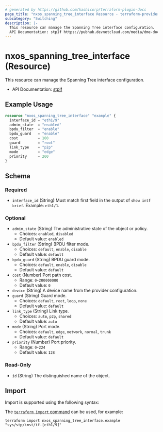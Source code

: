 ```yaml
---
# generated by https://github.com/hashicorp/terraform-plugin-docs
page_title: "nxos_spanning_tree_interface Resource - terraform-provider-nxos"
subcategory: "Switching"
description: |-
  This resource can manage the Spanning Tree interface configuration.
  API Documentation: stpIf https://pubhub.devnetcloud.com/media/dme-docs-10-2-2/docs/Discovery%20Protocols/stp:If/
---
```


# nxos_spanning_tree_interface (Resource)

This resource can manage the Spanning Tree interface configuration.

- API Documentation: [stpIf](https://pubhub.devnetcloud.com/media/dme-docs-10-2-2/docs/Discovery%20Protocols/stp:If/)

## Example Usage

```terraform
resource "nxos_spanning_tree_interface" "example" {
  interface_id = "eth1/9"
  admin_state  = "enabled"
  bpdu_filter  = "enable"
  bpdu_guard   = "enable"
  cost         = 100
  guard        = "root"
  link_type    = "p2p"
  mode         = "edge"
  priority     = 200
}
```

<!-- schema generated by tfplugindocs -->
## Schema

### Required

- `interface_id` (String) Must match first field in the output of `show intf brief`. Example: `eth1/1`.

### Optional

- `admin_state` (String) The administrative state of the object or policy.
  - Choices: `enabled`, `disabled`
  - Default value: `enabled`
- `bpdu_filter` (String) BPDU filter mode.
  - Choices: `default`, `enable`, `disable`
  - Default value: `default`
- `bpdu_guard` (String) BPDU guard mode.
  - Choices: `default`, `enable`, `disable`
  - Default value: `default`
- `cost` (Number) Port path cost.
  - Range: `0`-`200000000`
  - Default value: `0`
- `device` (String) A device name from the provider configuration.
- `guard` (String) Guard mode.
  - Choices: `default`, `root`, `loop`, `none`
  - Default value: `default`
- `link_type` (String) Link type.
  - Choices: `auto`, `p2p`, `shared`
  - Default value: `auto`
- `mode` (String) Port mode.
  - Choices: `default`, `edge`, `network`, `normal`, `trunk`
  - Default value: `default`
- `priority` (Number) Port priority.
  - Range: `0`-`224`
  - Default value: `128`

### Read-Only

- `id` (String) The distinguished name of the object.

## Import

Import is supported using the following syntax:

The [`terraform import` command](https://developer.hashicorp.com/terraform/cli/commands/import) can be used, for example:

```shell
terraform import nxos_spanning_tree_interface.example "sys/stp/inst/if-[eth1/9]"
```
